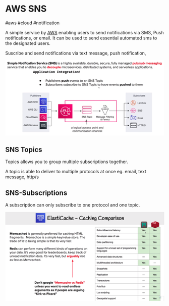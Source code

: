 # AWS SNS
#aws #cloud #notification

A simple service by [AWS](-=%20AWS%20=-/AWS.md) enabling users to send notifications via SMS, Push notifications, or email. It can be used to send essential automated sms to the designated users.

Suscribe and send notifications via text message, push notification,


![Pasted image 20220724104926](-=%20AWS%20=-/--%20Application%20Integration%20--/Pasted%20image%2020220724104926.png)


## SNS Topics

Topics allows you to group multiple subscriptions together.

A topic is able to deliver to multiple protocols at once eg. email, text message, http/s


## SNS-Subscriptions
A subscription can only subscribe to one protocol and one topic.

![Pasted image 20220724124451](-=%20AWS%20=-/--%20Application%20Integration%20--/Pasted%20image%2020220724124451.png)